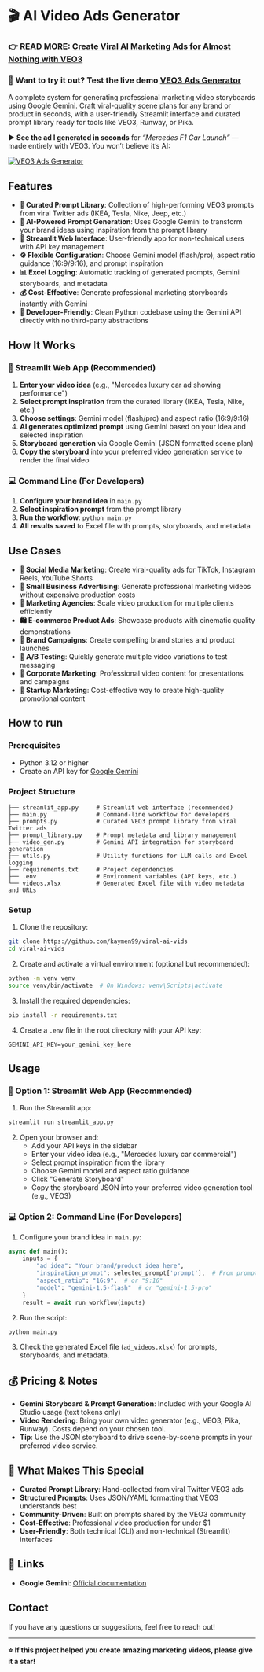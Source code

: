 # 🎬 AI Video Ads Generator

### 👉 **READ MORE: [Create Viral AI Marketing Ads for Almost Nothing with VEO3](https://dev.to/kaymen99/create-viral-ai-marketing-ads-for-almost-nothing-with-veo3-3o35)**  

### 🚀 **Want to try it out?** Test the live demo [VEO3 Ads Generator](https://veo3-ads-generator.streamlit.app/)

A complete system for generating professional marketing video storyboards using Google Gemini. Craft viral-quality scene plans for any brand or product in seconds, with a user-friendly Streamlit interface and curated prompt library ready for tools like VEO3, Runway, or Pika.

▶️ **See the ad I generated in seconds** for *“Mercedes F1 Car Launch”* — made entirely with VEO3. You won’t believe it’s AI:

[![VEO3 Ads Generator](https://github.com/user-attachments/assets/68e00228-b782-4e7f-b104-88c4ddd6f159)](https://www.youtube.com/watch?v=jodrXBd4DRo)

## Features

- **🎨 Curated Prompt Library**: Collection of high-performing VEO3 prompts from viral Twitter ads (IKEA, Tesla, Nike, Jeep, etc.)
- **🤖 AI-Powered Prompt Generation**: Uses Google Gemini to transform your brand ideas using inspiration from the prompt library
- **📱 Streamlit Web Interface**: User-friendly app for non-technical users with API key management
- **⚙️ Flexible Configuration**: Choose Gemini model (flash/pro), aspect ratio guidance (16:9/9:16), and prompt inspiration
- **📊 Excel Logging**: Automatic tracking of generated prompts, Gemini storyboards, and metadata
- **💰 Cost-Effective**: Generate professional marketing storyboards instantly with Gemini
- **🔧 Developer-Friendly**: Clean Python codebase using the Gemini API directly with no third-party abstractions

## How It Works

### 📱 Streamlit Web App (Recommended)
1. **Enter your video idea** (e.g., "Mercedes luxury car ad showing performance")
2. **Select prompt inspiration** from the curated library (IKEA, Tesla, Nike, etc.)
3. **Choose settings**: Gemini model (flash/pro) and aspect ratio (16:9/9:16)
4. **AI generates optimized prompt** using Gemini based on your idea and selected inspiration
5. **Storyboard generation** via Google Gemini (JSON formatted scene plan)
6. **Copy the storyboard** into your preferred video generation service to render the final video

### 💻 Command Line (For Developers)
1. **Configure your brand idea** in `main.py`
2. **Select inspiration prompt** from the prompt library
3. **Run the workflow**: `python main.py`
4. **All results saved** to Excel file with prompts, storyboards, and metadata 

## Use Cases

- **📱 Social Media Marketing**: Create viral-quality ads for TikTok, Instagram Reels, YouTube Shorts
- **🏢 Small Business Advertising**: Generate professional marketing videos without expensive production costs
- **🎨 Marketing Agencies**: Scale video production for multiple clients efficiently
- **🛍️ E-commerce Product Ads**: Showcase products with cinematic quality demonstrations
- **🚗 Brand Campaigns**: Create compelling brand stories and product launches
- **🎯 A/B Testing**: Quickly generate multiple video variations to test messaging
- **💼 Corporate Marketing**: Professional video content for presentations and campaigns
- **🚀 Startup Marketing**: Cost-effective way to create high-quality promotional content

## How to run 

### Prerequisites

- Python 3.12 or higher
- Create an API key for [Google Gemini](https://ai.google.dev/)

### Project Structure

```
├── streamlit_app.py     # Streamlit web interface (recommended)
├── main.py              # Command-line workflow for developers
├── prompts.py           # Curated VEO3 prompt library from viral Twitter ads
├── prompt_library.py    # Prompt metadata and library management
├── video_gen.py         # Gemini API integration for storyboard generation
├── utils.py             # Utility functions for LLM calls and Excel logging
├── requirements.txt     # Project dependencies
├── .env                 # Environment variables (API keys, etc.)
└── videos.xlsx          # Generated Excel file with video metadata and URLs
```

### Setup

1. Clone the repository:
```bash
git clone https://github.com/kaymen99/viral-ai-vids
cd viral-ai-vids
```

2. Create and activate a virtual environment (optional but recommended):
```bash
python -m venv venv
source venv/bin/activate  # On Windows: venv\Scripts\activate
```

3. Install the required dependencies:
```bash
pip install -r requirements.txt
```

4. Create a `.env` file in the root directory with your API key:
```
GEMINI_API_KEY=your_gemini_key_here
```

## Usage

### 📱 Option 1: Streamlit Web App (Recommended)

1. Run the Streamlit app:
```bash
streamlit run streamlit_app.py
```

2. Open your browser and:
   - Add your API keys in the sidebar
   - Enter your video idea (e.g., "Mercedes luxury car commercial")
   - Select prompt inspiration from the library
   - Choose Gemini model and aspect ratio guidance
   - Click "Generate Storyboard"
   - Copy the storyboard JSON into your preferred video generation tool (e.g., VEO3)

### 💻 Option 2: Command Line (For Developers)

1. Configure your brand idea in `main.py`:

```python
async def main():
    inputs = {
        "ad_idea": "Your brand/product idea here",
        "inspiration_prompt": selected_prompt['prompt'],  # From prompt library
        "aspect_ratio": "16:9",  # or "9:16"
        "model": "gemini-1.5-flash"  # or "gemini-1.5-pro"
    }
    result = await run_workflow(inputs)
```

2. Run the script:
```bash
python main.py
```

3. Check the generated Excel file (`ad_videos.xlsx`) for prompts, storyboards, and metadata.


## 💰 Pricing & Notes

- **Gemini Storyboard & Prompt Generation**: Included with your Google AI Studio usage (text tokens only)
- **Video Rendering**: Bring your own video generator (e.g., VEO3, Pika, Runway). Costs depend on your chosen tool.
- **Tip**: Use the JSON storyboard to drive scene-by-scene prompts in your preferred video service.

## 🚀 What Makes This Special

- **Curated Prompt Library**: Hand-collected from viral Twitter VEO3 ads
- **Structured Prompts**: Uses JSON/YAML formatting that VEO3 understands best
- **Community-Driven**: Built on prompts shared by the VEO3 community
- **Cost-Effective**: Professional video production for under $1
- **User-Friendly**: Both technical (CLI) and non-technical (Streamlit) interfaces

## 🔗 Links

- **Google Gemini**: [Official documentation](https://ai.google.dev/)

## **Contact**

If you have any questions or suggestions, feel free to reach out!

---

**⭐ If this project helped you create amazing marketing videos, please give it a star!**

